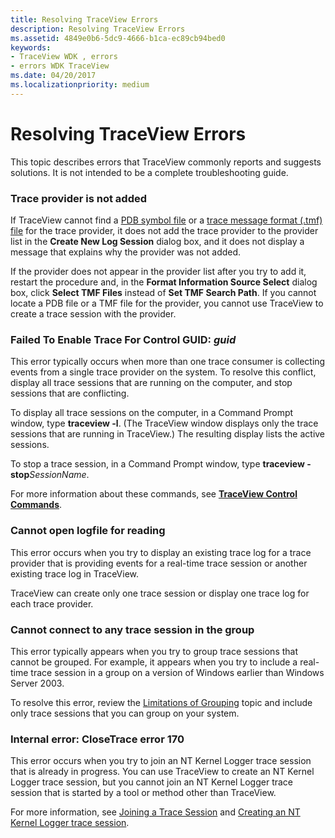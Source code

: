 ```yaml
---
title: Resolving TraceView Errors
description: Resolving TraceView Errors
ms.assetid: 4849e0b6-5dc9-4666-b1ca-ec89cb94bed0
keywords:
- TraceView WDK , errors
- errors WDK TraceView
ms.date: 04/20/2017
ms.localizationpriority: medium
---
```


# Resolving TraceView Errors


This topic describes errors that TraceView commonly reports and suggests solutions. It is not intended to be a complete troubleshooting guide.

### <span id="trace_provider_is_not_added"></span><span id="TRACE_PROVIDER_IS_NOT_ADDED"></span>Trace provider is not added

If TraceView cannot find a [PDB symbol file](pdb-symbol-files.md) or a [trace message format (.tmf) file](trace-message-format-file.md) for the trace provider, it does not add the trace provider to the provider list in the **Create New Log Session** dialog box, and it does not display a message that explains why the provider was not added.

If the provider does not appear in the provider list after you try to add it, restart the procedure and, in the **Format Information Source Select** dialog box, click **Select TMF Files** instead of **Set TMF Search Path**. If you cannot locate a PDB file or a TMF file for the provider, you cannot use TraceView to create a trace session with the provider.

### <span id="failed_to_enable_trace_for_control_guid__guid"></span><span id="FAILED_TO_ENABLE_TRACE_FOR_CONTROL_GUID__GUID"></span>Failed To Enable Trace For Control GUID: *guid*

This error typically occurs when more than one trace consumer is collecting events from a single trace provider on the system. To resolve this conflict, display all trace sessions that are running on the computer, and stop sessions that are conflicting.

To display all trace sessions on the computer, in a Command Prompt window, type **traceview -l**. (The TraceView window displays only the trace sessions that are running in TraceView.) The resulting display lists the active sessions.

To stop a trace session, in a Command Prompt window, type **traceview -stop***SessionName*.

For more information about these commands, see [**TraceView Control Commands**](traceview-control-commands.md).

### <span id="cannot_open_logfile_for_reading"></span><span id="CANNOT_OPEN_LOGFILE_FOR_READING"></span>Cannot open logfile for reading

This error occurs when you try to display an existing trace log for a trace provider that is providing events for a real-time trace session or another existing trace log in TraceView.

TraceView can create only one trace session or display one trace log for each trace provider.

### <span id="cannot_connect_to_any_trace_session_in_the_group"></span><span id="CANNOT_CONNECT_TO_ANY_TRACE_SESSION_IN_THE_GROUP"></span>Cannot connect to any trace session in the group

This error typically appears when you try to group trace sessions that cannot be grouped. For example, it appears when you try to include a real-time trace session in a group on a version of Windows earlier than Windows Server 2003.

To resolve this error, review the [Limitations of Grouping](limitations-of-grouping.md) topic and include only trace sessions that you can group on your system.

### <span id="internal_error__closetrace_error_170"></span><span id="INTERNAL_ERROR__CLOSETRACE_ERROR_170"></span>Internal error: CloseTrace error 170

This error occurs when you try to join an NT Kernel Logger trace session that is already in progress. You can use TraceView to create an NT Kernel Logger trace session, but you cannot join an NT Kernel Logger trace session that is started by a tool or method other than TraceView.

For more information, see [Joining a Trace Session](joining-a-trace-session.md) and [Creating an NT Kernel Logger trace session](creating-an-nt-kernel-logger-trace-session.md).

 

 





